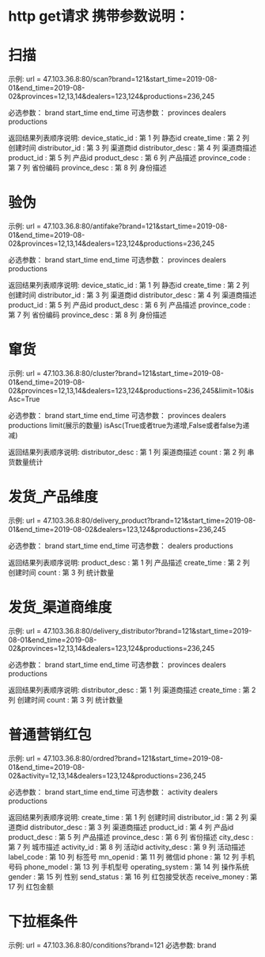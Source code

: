 # http get请求 携带参数说明：
# 扫描
示例:
    url = 47.103.36.8:80/scan?brand=121&start_time=2019-08-01&end_time=2019-08-02&provinces=12,13,14&dealers=123,124&productions=236,245

必选参数：
    brand   start_time      end_time
可选参数：
    provinces   dealers     productions

返回结果列表顺序说明:
    device_static_id : 第 1 列 静态id
    create_time : 第 2 列 创建时间
    distributor_id : 第 3 列 渠道商id
    distributor_desc : 第 4 列 渠道商描述
    product_id : 第 5 列 产品id
    product_desc : 第 6 列 产品描述
    province_code : 第 7 列 省份编码
    province_desc : 第 8 列 身份描述


# 验伪
示例:
    url = 47.103.36.8:80/antifake?brand=121&start_time=2019-08-01&end_time=2019-08-02&provinces=12,13,14&dealers=123,124&productions=236,245

必选参数：
    brand   start_time      end_time
可选参数：
    provinces   dealers     productions

返回结果列表顺序说明:
    device_static_id : 第 1 列 静态id
    create_time : 第 2 列 创建时间
    distributor_id : 第 3 列 渠道商id
    distributor_desc : 第 4 列 渠道商描述
    product_id : 第 5 列 产品id
    product_desc : 第 6 列 产品描述
    province_code : 第 7 列 省份编码
    province_desc : 第 8 列 身份描述


# 窜货
示例:
    url = 47.103.36.8:80/cluster?brand=121&start_time=2019-08-01&end_time=2019-08-02&provinces=12,13,14&dealers=123,124&productions=236,245&limit=10&isAsc=True

必选参数：
    brand   start_time      end_time
可选参数：
    provinces   dealers     productions     limit(展示的数量)   isAsc(True或者true为递增,False或者false为递减)

返回结果列表顺序说明:
    distributor_desc : 第 1 列 渠道商描述
    count : 第 2 列 串货数量统计

# 发货_产品维度
示例:
    url = 47.103.36.8:80/delivery_product?brand=121&start_time=2019-08-01&end_time=2019-08-02&dealers=123,124&productions=236,245

必选参数：
    brand   start_time      end_time
可选参数：
    dealers     productions

返回结果列表顺序说明:
    product_desc : 第 1 列 产品描述
    create_time : 第 2 列 创建时间
    count : 第 3 列 统计数量


# 发货_渠道商维度
示例:
    url = 47.103.36.8:80/delivery_distributor?brand=121&start_time=2019-08-01&end_time=2019-08-02&provinces=12,13,14&dealers=123,124&productions=236,245

必选参数：
    brand   start_time      end_time
可选参数：
    provinces   dealers     productions

返回结果列表顺序说明:
    distributor_desc : 第 1 列 渠道商描述
    create_time : 第 2 列 创建时间
    count : 第 3 列 统计数量


# 普通营销红包
示例:
    url = 47.103.36.8:80/ordred?brand=121&start_time=2019-08-01&end_time=2019-08-02&activity=12,13,14&dealers=123,124&productions=236,245

必选参数：
    brand   start_time      end_time
可选参数：
    activity   dealers     productions

返回结果列表顺序说明:
    create_time : 第 1 列 创建时间
    distributor_id : 第 2 列 渠道商id
    distributor_desc : 第 3 列 渠道商描述
    product_id : 第 4 列 产品id 
    product_desc : 第 5 列 产品描述
    province_desc : 第 6 列 省份描述
    city_desc : 第 7 列 城市描述
    activity_id : 第 8 列 活动id
    activity_desc : 第 9 列 活动描述
    label_code : 第 10 列 标签号
    mn_openid : 第 11 列 微信id
    phone : 第 12 列 手机号码
    phone_model : 第 13 列 手机型号
    operating_system : 第 14 列 操作系统
    gender : 第 15 列 性别
    send_status : 第 16 列 红包接受状态
    receive_money : 第 17 列 红包金额



# 下拉框条件
示例:
    url = 47.103.36.8:80/conditions?brand=121
必选参数:
    brand

